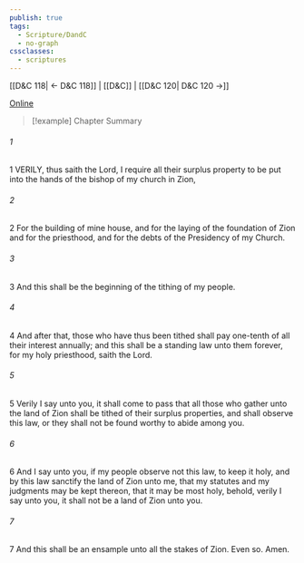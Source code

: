 ```yaml
---
publish: true
tags:
  - Scripture/DandC
  - no-graph
cssclasses:
  - scriptures
---
```

[[D&C 118| ← D&C 118]] | [[D&C]] | [[D&C 120| D&C 120 →]]

[Online](https://churchofjesuschrist.org/study/scriptures/dc-testament/dc/119?lang=eng)

>[!example] Chapter Summary
>
###### 1
1 VERILY, thus saith the Lord, I require all their surplus property to be put into the hands of the bishop of my church in Zion,
###### 2
2 For the building of mine house, and for the laying of the foundation of Zion and for the priesthood, and for the debts of the Presidency of my Church.
###### 3
3 And this shall be the beginning of the tithing of my people.
###### 4
4 And after that, those who have thus been tithed shall pay one-tenth of all their interest annually; and this shall be a standing law unto them forever, for my holy priesthood, saith the Lord.
###### 5
5 Verily I say unto you, it shall come to pass that all those who gather unto the land of Zion shall be tithed of their surplus properties, and shall observe this law, or they shall not be found worthy to abide among you.
###### 6
6 And I say unto you, if my people observe not this law, to keep it holy, and by this law sanctify the land of Zion unto me, that my statutes and my judgments may be kept thereon, that it may be most holy, behold, verily I say unto you, it shall not be a land of Zion unto you.
###### 7
7 And this shall be an ensample unto all the stakes of Zion. Even so. Amen.




